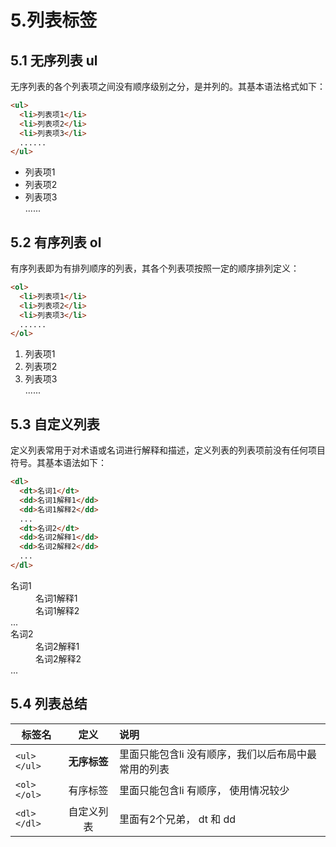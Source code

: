 # 5.列表标签

## 5.1 无序列表 ul 

无序列表的各个列表项之间没有顺序级别之分，是并列的。其基本语法格式如下：

```html
<ul>
  <li>列表项1</li>
  <li>列表项2</li>
  <li>列表项3</li>
  ......
</ul>
```

<ul>
  <li>列表项1</li>
  <li>列表项2</li>
  <li>列表项3</li>
  ......
</ul>

## 5.2  有序列表 ol 

有序列表即为有排列顺序的列表，其各个列表项按照一定的顺序排列定义：

```html
<ol>
  <li>列表项1</li>
  <li>列表项2</li>
  <li>列表项3</li>
  ......
</ol>
```

<ol>
  <li>列表项1</li>
  <li>列表项2</li>
  <li>列表项3</li>
  ......
</ol>

## 5.3 自定义列表

定义列表常用于对术语或名词进行解释和描述，定义列表的列表项前没有任何项目符号。其基本语法如下：

```html
<dl>
  <dt>名词1</dt>
  <dd>名词1解释1</dd>
  <dd>名词1解释2</dd>
  ...
  <dt>名词2</dt>
  <dd>名词2解释1</dd>
  <dd>名词2解释2</dd>
  ...
</dl>
```

<dl>
  <dt>名词1</dt>
  <dd>名词1解释1</dd>
  <dd>名词1解释2</dd>
  ...
  <dt>名词2</dt>
  <dd>名词2解释1</dd>
  <dd>名词2解释2</dd>
  ...
</dl>

## 5.4 列表总结

| 标签名      |     定义     | 说明                                                   |
| ----------- | :----------: | :----------------------------------------------------- |
| `<ul></ul>` | **无序标签** | 里面只能包含li    没有顺序，我们以后布局中最常用的列表 |
| `<ol></ol>` |   有序标签   | 里面只能包含li    有顺序， 使用情况较少                |
| `<dl></dl>` |  自定义列表  | 里面有2个兄弟， dt 和 dd                               |
